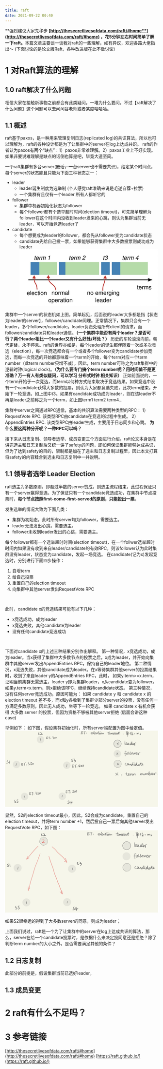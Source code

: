 ```yaml
---
title: raft
date: 2021-09-22 00:40
---
```

**强烈建议大家先移步 **[**http://thesecretlivesofdata.com/raft/#home**](http://thesecretlivesofdata.com/raft/#home)** ，花5分钟左右时间简单了解一下raft。**
​本篇文章主要谈一谈我对raft的一些理解，如有异议，欢迎各路大佬指出～
(下面讨论的是论文版Raft，各种改进版在此不做讨论）

# 1 对Raft算法的理解
## 1.0 raft解决了什么问题
相信大家在接触新事物之前都会有此类疑问，一堆为什么要问。不过【raft解决了什么问题】这个问题可以去问问谷老师或者某度哈哈哈。​
## 1.1 概述
raft基于paxos，是一种用来管理复制日志(replicated log)的共识算法，所以也可以理解为，raft的各种设计都是为了让集群中的server在log上达成共识。
raft的作者认为paxos有两个“缺点”：1）paxos非常难理解。2）paxos工业上不好实现。如果非要说难理解是缺点的话倒也算是吧，毕竟大道至简。


一个raft集群有多台server(~~废话，一台server也不需要共识~~)，给定某个时间点，每个server的状态能且只能为下面三种状态之一：

- leader
   - leader诞生制度为选举制 (个人感觉raft准确来说是毛遂自荐+拉票)
   - 一个集群有且仅有一个leader 所有人都听它的
- follower
   - 集群中机器初始化状态为follower
   - 每个follower都有个选举超时时间(election timeout)，可先简单理解为follower在这个时间内没收到leader发来的心跳，则认为集群当前无leader，可以开始竞选leader了
- candidate
   - 每个想要成为leader的follower，都会先从follower变为candidate状态
   - candidate先给自己投一票，如果能够获得集群中大多数投票则成功成为leader
![](/_image/2021-09-22/87178dfe9b64a8841de5e9fc524752e8.png)

集群中一个server的状态机如上图。简单起见，后面说的leader大多都是指【状态为leader的server】，follower/candidate同理。
​
正常情况下，集群只会有一个leader，多个follower/candidate。leader负责处理所有client的请求，而follower/candidate只和leader通信。**（一个集群中能否有两个leader？是否可行？两个leader相比一个leader又有什么好处/坏处？）**
历史的车轮滚滚向前，朝代更替，永不停息。raft的世界亦如是，每个leader的诞生都伴随着一次或多次竞选（election），每一次竞选都会有一个或者多个follower变为candidate参加竞选，而每一次竞选的开始都意味着一个term的开始，每个term对应一个term number（此term number只增不减），因此，term number可称之为raft集群中的逻辑时钟(logical clock)。**（为什么要专门搞个term number呢？用时间值不是更准确？万一有人有类似疑问，可以学习 分布式时钟 相关知识）**
正如前面说的，一个term开始于一次竞选，而term以何种方式结束取决于竞选结果。如果竞选中没有一个candidate获得大多数的投票，则认为大家都竞选失败，此次term结束，开始下一轮竞选，如上图中t3。如果有candidate成功成为leader，则在该leader不再是leader之前称之为一个term，如上图term1 term2 term4...
​

集群中server之间通过RPC通信，基本的共识算法需要两种类型的RPC：
1）RequestVote RPC. 该类型RPC由candidate在竞选的过程中生成。
2）AppendEntries RPC. 该类型RPC由leader生成，主要用于日志同步和心跳。
**为什么要这两种分开呢？一种RPC可以吗？**


接下来从日志复制、领导者选举、成员变更三个方面进行介绍。raft论文本身是在讲完选主和日志复制后又统一讲了safety的问题，即如何保证集群能够达成共识，但为了达到safety的目的，限制都是加在了选主和日志复制过程里，因此本文打算将safety的内容糅合到选主和日志复制中一并说明。
## 1.1 领导者选举 Leader Election


raft选主为多数原则，即超过半数的server赞成，则选主流程结束，此过程保证只有一个server赢得竞选。为了保证只有一个candidate竞选成功，在集群中节点投票时，**每个节点按照first-come-first-served的原则，只能投出一票**。


发生选举的情况大致为下面几类：

- 集群为初始态，此时所有server均为follower，需要选主。
- leader无法发出心跳，需要选主。
- follower未收到leader发出的心跳，需要选主。



每个follower都有一个选举超时时间(election timeout)，在一个follwer选举超时时间内如果没有收到来自leader/candidate的有效RPC，则该follower认为此时集群没有leader，状态变为candidate，发起一场竞选。
在candidate(记为x)发起竞选时，分别进行下面四步操作：

1. 自增term
1. 给自己投票
1. 重置自己的election timeout
1. 向集群中其他server发出RequestVote RPC

​

此时，candidate x的竞选结果可能有以下几种：

- x竞选成功，成为leader
- x竞选失败，其他candidate为leader
- 没有任何candidate竞选成功

​

下面对candidate x的上述三种结果分别作出解释。
第一种情况，x竞选成功，成为leader。当x获得了集群中大多数节点的投票之后，x成为leader，并开始向集群中其他server发出AppendEntries RPC，保持自己的leader地位。
第二种情况，x竞选失败，其他candidate成为leader。在x等待集群其他server的投票结果时，收到了来自leader y的AppendEntries RPC，此时，
如果y.term>=x.term，证明当前集群无需选主，leader y即为集群leader，x从candidate变为follower。
如果y.term<x.term，则x拒绝该RPC，继续保持candidate状态。
第三种情况，没有任何server竞选成功。原因可能为：
如果 candidate y 和 candidate x 的 election timeout 差不多，而x和y各收到了集群少部分server的投票，没有任何一方满足多数原则，因此无人成功，坐等下一轮竞选。
如果 candidate x 有机会获得 大多数 server 的投票，但因为资格不够被其他server拒绝 (后面会讲这种case)


举例如下：
如下图，假设集群初始化时，所有server端配置为图中给定值。
![](/_image/2021-09-22/44dfad80c2e9c5026f5246181d5d7397.jpg)

显然，S2的election timeout最小，因此，S2会成为candidate，重置自己的election timeout，并将term number +1，然后投自己一票后向其他server发出RequestVote RPC，如下图：
![](/_image/2021-09-22/7e590f6b57b9d80704fb3410d3fb0b3a.jpg)

如果S2很幸运的得到了大多数server的同意，则成为leader；


上面我们说过，raft是一个为了让集群中的server在log上达成共识的算法，那么，server在给一个candidate投票时，是依据什么来决定投同意还是拒绝？除了判断term number的大小之外，是否需要满足其他的条件？
## 1.2 日志复制
此部分的前提是，假设集群当前已选好leader，






## 1.3 成员变更








# 2 raft有什么不足吗？








# 3 参考链接
[http://thesecretlivesofdata.com/raft/#home](http://thesecretlivesofdata.com/raft/#home)
[https://raft.github.io/](https://raft.github.io/)